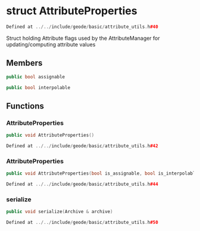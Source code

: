 # struct AttributeProperties

```cpp
Defined at ../../include/geode/basic/attribute_utils.h#40
```

 Struct holding Attribute flags used by the AttributeManager for updating/computing attribute values



## Members

```cpp
public bool assignable

```

```cpp
public bool interpolable

```



## Functions

### AttributeProperties

```cpp
public void AttributeProperties()
```

```cpp
Defined at ../../include/geode/basic/attribute_utils.h#42
```

### AttributeProperties

```cpp
public void AttributeProperties(bool is_assignable, bool is_interpolable)
```

```cpp
Defined at ../../include/geode/basic/attribute_utils.h#44
```

### serialize

```cpp
public void serialize(Archive & archive)
```

```cpp
Defined at ../../include/geode/basic/attribute_utils.h#50
```



